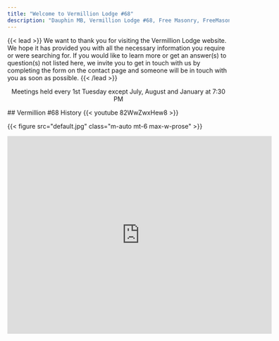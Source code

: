 ```yaml
---
title: "Welcome to Vermillion Lodge #68"
description: "Dauphin MB, Vermillion Lodge #68, Free Masonry, FreeMasons, Ancient Free and Accepted Masonry, Freemasonry"
---
```


{{< lead >}}
We want to thank you for visiting the Vermillion Lodge website. We hope it has provided you with all the necessary information you require or were searching for. If you would like to learn more or get an answer(s) to question(s) not listed here, we invite you to get in touch with us by completing the form on the contact page and someone will be in touch with you as soon as possible.
{{< /lead >}}

<p align="center">Meetings held every 1st Tuesday except July, August and January at 7:30 PM</p>
## Vermillion #68 History
{{< youtube 82WwZwxHew8 >}}

{{< figure src="default.jpg" class="m-auto mt-6 max-w-prose" >}}

<iframe class="m-auto mt-6 max-w-prose" src="https://www.google.com/maps/embed?pb=!1m18!1m12!1m3!1d1251.2879296392452!2d-100.04640776699077!3d51.15317117033859!2m3!1f0!2f0!3f0!3m2!1i1024!2i768!4f13.1!3m3!1m2!1s0x52e5ee646b0db59d%3A0x96e9d2d9f619dc5a!2s522%20Main%20St%20N%2C%20Dauphin%2C%20MB%20R7N%201C9!5e0!3m2!1sen!2sca!4v1733861226099!5m2!1sen!2sca" width="600" height="450" style="border:0;" allowfullscreen="" loading="lazy" referrerpolicy="no-referrer-when-downgrade"></iframe>



